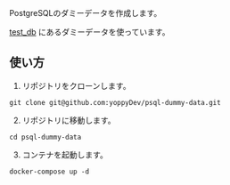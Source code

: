 PostgreSQLのダミーデータを作成します。

[test_db](https://github.com/datacharmer/test_db) にあるダミーデータを使っています。


## 使い方
1. リポジトリをクローンします。
```
git clone git@github.com:yoppyDev/psql-dummy-data.git
```
2. リポジトリに移動します。
```
cd psql-dummy-data
```
3. コンテナを起動します。
```
docker-compose up -d
```

